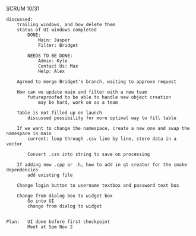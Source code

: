 SCRUM 10/31
	
	discussed: 
		trailing windows, and how delete them
		status of UI windows completed
			DONE:
				Main: Jasper
				Filter: Bridget

			NEEDS TO BE DONE:
				Admin: Kyle
				Contact Us: Max
				Help: Alex

		Agreed to merge Bridget's branch, waiting to approve request

		How can we update main and filter with a new team
			futureproofed to be able to handle new object creation
				may be hard, work on as a team

		Table is not filled up on launch
			discussed possibility for more optimal way to fill table

		If we want to change the namespace, create a new one and swap the namespace in main
			current: loop through .csv line by line, store data in a vector

			Convert .csv into string to save on processing

		If adding new .cpp or .h, how to add in qt creator for the cmake dependencies
			add existing file

		Change login button to username textbox and password text box

		Change from dialog box to widget box
			Go into UI
			change from dialog to widget


	Plan: 	UI done before first checkpoint 
			Meet at 5pm Nov 2



